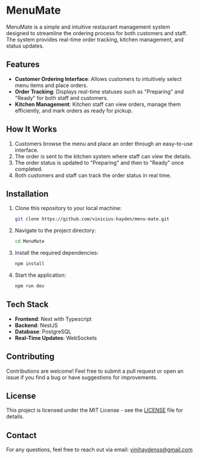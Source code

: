 # MenuMate

MenuMate is a simple and intuitive restaurant management system designed to streamline the ordering process for both customers and staff. The system provides real-time order tracking, kitchen management, and status updates.

## Features

- **Customer Ordering Interface**: Allows customers to intuitively select menu items and place orders.
- **Order Tracking**: Displays real-time statuses such as "Preparing" and "Ready" for both staff and customers.
- **Kitchen Management**: Kitchen staff can view orders, manage them efficiently, and mark orders as ready for pickup.
  
## How It Works

1. Customers browse the menu and place an order through an easy-to-use interface.
2. The order is sent to the kitchen system where staff can view the details.
3. The order status is updated to "Preparing" and then to "Ready" once completed.
4. Both customers and staff can track the order status in real time.

## Installation

1. Clone this repository to your local machine:
    ```bash
    git clone https://github.com/vinicius-hayden/menu-mate.git
    ```

2. Navigate to the project directory:
    ```bash
    cd MenuMate
    ```

3. Install the required dependencies:
    ```bash
    npm install
    ```

4. Start the application:
    ```bash
    npm run dev
    ```

## Tech Stack

- **Frontend**: Next with Typescript
- **Backend**: NestJS
- **Database**: PostgreSQL
- **Real-Time Updates**: WebSockets

## Contributing

Contributions are welcome! Feel free to submit a pull request or open an issue if you find a bug or have suggestions for improvements.

## License

This project is licensed under the MIT License - see the [LICENSE](LICENSE) file for details.

## Contact

For any questions, feel free to reach out via email: [vinihaydenss@gmail.com](mailto:vinihaydenss@gmail.com)
